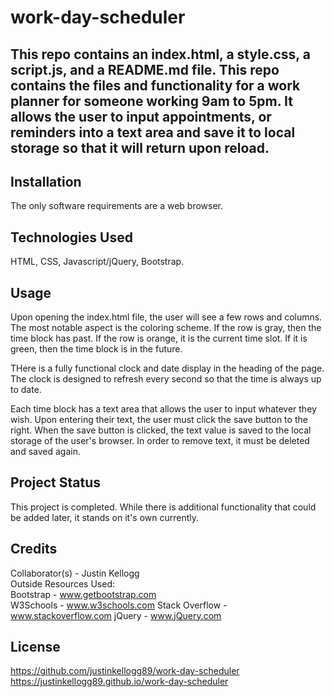 # work-day-scheduler

## This repo contains an index.html, a style.css, a script.js, and a README.md file. This repo contains the files and functionality for a work planner for someone working 9am to 5pm. It allows the user to input appointments, or reminders into a text area and save it to local storage so that it will return upon reload.

## Installation

The only software requirements are a web browser.

## Technologies Used

HTML, CSS, Javascript/jQuery, Bootstrap.

## Usage

Upon opening the index.html file, the user will see a few rows and columns. The most notable aspect is the coloring scheme. If the row is gray, then the time block has past. If the row is orange, it is the current time slot. If it is green, then the time block is in the future.

THere is a fully functional clock and date display in the heading of the page. The clock is designed to refresh every second so that the time is always up to date.

Each time block has a text area that allows the user to input whatever they wish. Upon entering their text, the user must click the save button to the right. When the save button is clicked, the text value is saved to the local storage of the user's browser. In order to remove text, it must be deleted and saved again.

## Project Status

This project is completed. While there is additional functionality that could be added later, it stands on it's own currently.

## Credits

Collaborator(s) - Justin Kellogg  
Outside Resources Used:  
Bootstrap - www.getbootstrap.com  
W3Schools - www.w3schools.com
Stack Overflow - www.stackoverflow.com
jQuery - www.jQuery.com


## License

https://github.com/justinkellogg89/work-day-scheduler
https://justinkellogg89.github.io/work-day-scheduler